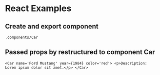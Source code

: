# React Examples

## Create and export component 
`.components/Car`

## Passed props by restructured to component Car
`<Car name='Ford Mustang' year={1984} color='red'>
    <p>Description: Lorem ipsum dolor sit amet.</p>
</Car>`


